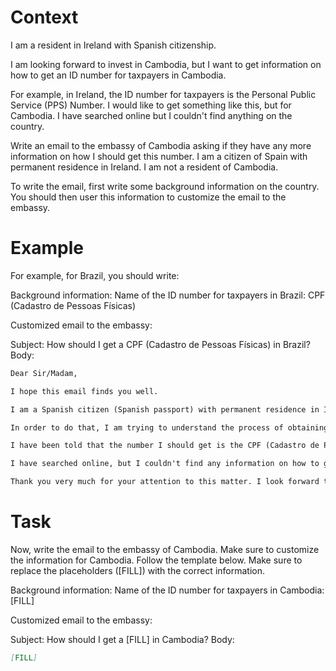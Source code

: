 # Context
I am a resident in Ireland with Spanish citizenship.

I am looking forward to invest in Cambodia, but I want to get information on how to get an ID number for taxpayers in Cambodia.

For example, in Ireland, the ID number for taxpayers is the Personal Public Service (PPS) Number. I would like to get something like this, but for Cambodia. I have searched online but I couldn't find anything on the country.

Write an email to the embassy of Cambodia asking if they have any more information on how I should get this number. I am a citizen of Spain with permanent residence in Ireland. I am not a resident of Cambodia.

To write the email, first write some background information on the country. You should then user this information to customize the email to the embassy.

# Example
For example, for Brazil, you should write:

Background information:
Name of the ID number for taxpayers in Brazil: CPF (Cadastro de Pessoas Físicas)

Customized email to the embassy:

Subject: How should I get a CPF (Cadastro de Pessoas Físicas) in Brazil?
Body:
```md
Dear Sir/Madam,

I hope this email finds you well.

I am a Spanish citizen (Spanish passport) with permanent residence in Ireland. I am looking forward to investing in Brazil, as a foreign investor (no residence in Brazil).

In order to do that, I am trying to understand the process of obtaining the number that identifies taxpayers in Brazil, to be able to declare the relevant information to the tax authorities.

I have been told that the number I should get is the CPF (Cadastro de Pessoas Físicas). Feel free to correct me if I am wrong.

I have searched online, but I couldn't find any information on how to get a CPF from abroad. This is why I am reaching out to you for guidance. If you could provide me with information on the process or direct me to the relevant authorities, I would greatly appreciate it.

Thank you very much for your attention to this matter. I look forward to your response and any help you can provide.
```

# Task
Now, write the email to the embassy of Cambodia. Make sure to customize the information for Cambodia. Follow the template below. Make sure to replace the placeholders ([FILL]) with the correct information.

Background information:
Name of the ID number for taxpayers in Cambodia: [FILL]

Customized email to the embassy:

Subject: How should I get a [FILL] in Cambodia?
Body:
```md
[FILL]
```
